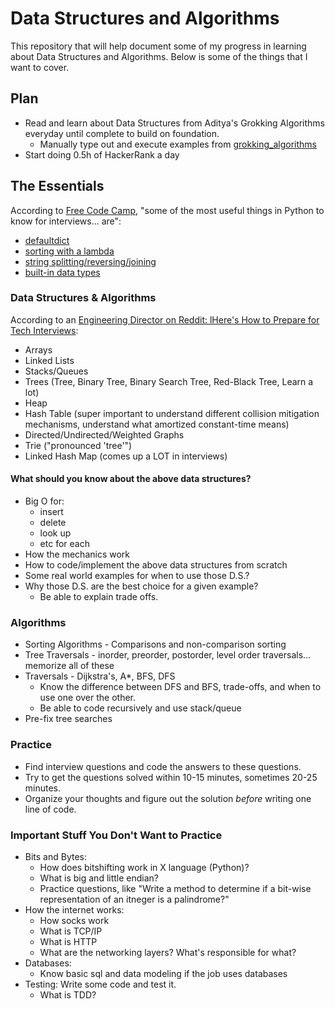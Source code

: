 # Data Structures and Algorithms

This repository that will help document some of my progress in learning about Data Structures and Algorithms. Below is some of the things that I want to cover. 

## Plan 
- Read and learn about Data Structures from Aditya's Grokking Algorithms everyday until complete to build on foundation.
  - Manually type out and execute examples from [grokking_algorithms](https://github.com/egonschiele/grokking_algorithms)
- Start doing 0.5h of HackerRank a day 

## The Essentials

According to [Free Code Camp](https://www.freecodecamp.org/news/landing-a-software-engineering-internship-66e0d541539a/), "some of the most useful things in Python to know for interviews... are":
- [defaultdict](https://docs.python.org/3/library/collections.html#collections.defaultdict)
- [sorting with a lambda](https://stackoverflow.com/questions/3766633/how-to-sort-with-lambda-in-python)
- [string splitting/reversing/joining](https://www.guru99.com/learning-python-strings-replace-join-split-reverse.html)
- [built-in data types](https://python.swaroopch.com/data_structures.html)

### Data Structures & Algorithms 
According to an [Engineering Director on Reddit: lHere's How to Prepare for Tech Interviews](https://www.reddit.com/r/cscareerquestions/comments/1jov24/heres_how_to_prepare_for_tech_interviews/):
- Arrays
- Linked Lists
- Stacks/Queues
- Trees (Tree, Binary Tree, Binary Search Tree, Red-Black Tree, Learn a lot)
- Heap
- Hash Table (super important to understand different collision mitigation mechanisms, understand what amortized constant-time means)
- Directed/Undirected/Weighted Graphs
- Trie ("pronounced 'tree'")
- Linked Hash Map (comes up a LOT in interviews)

#### What should you know about the above data structures?
- Big O for:
  - insert
  - delete
  - look up
  - etc for each
- How the mechanics work 
- How to code/implement the above data structures from scratch
- Some real world examples for when to use those D.S.?
- Why those D.S. are the best choice for a given example? 
  - Be able to explain trade offs. 

### Algorithms 
- Sorting Algorithms - Comparisons and non-comparison sorting
- Tree Traversals - inorder, preorder, postorder, level order traversals... memorize all of these
- Traversals - Dijkstra's, A*, BFS, DFS
  - Know the difference between DFS and BFS, trade-offs, and when to use one over  the other. 
  - Be able to code recursively and use stack/queue
- Pre-fix tree searches

### Practice
- Find interview questions and code the answers to these questions. 
- Try to get the questions solved within 10-15 minutes, sometimes 20-25 minutes. 
- Organize your thoughts and figure out the solution _before_ writing one line of code. 

### Important Stuff You Don't Want to Practice
- Bits and Bytes: 
  - How does bitshifting work in X language (Python)?
  - What is big and little endian? 
  - Practice questions, like "Write a method to determine if a bit-wise representation of an itneger is a palindrome?"
- How the internet works:
  - How socks work
  - What is TCP/IP
  - What is HTTP 
  - What are the networking layers? What's responsible for what?
- Databases:
  - Know basic sql and data modeling if the job uses databases
- Testing: Write some code and test it.
  - What is TDD? 
